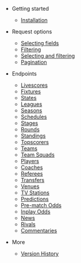 - Getting started
  - [Installation](installation.md)

- Request options
  - [Selecting fields](selecting-fields.md)
  - [Filtering](filtering.md)
  - [Selecting and filtering](selecting-and-filtering.md)
  - [Pagination](pagination.md)

- Endpoints
  - [Livescores](livescores.md)
  - [Fixtures](fixtures.md)
  - [States](states.md)
  - [Leagues](leagues.md)
  - [Seasons](seasons.md)
  - [Schedules](schedules.md)
  - [Stages](stages.md)
  - [Rounds](rounds.md)
  - [Standings](standings.md)
  - [Topscorers](topscorers.md)
  - [Teams](teams.md)
  - [Team Squads](team-squads.md)
  - [Players](players.md)
  - [Coaches](coaches.md)
  - [Referees](referees.md)
  - [Transfers](transfers.md)
  - [Venues](venues.md)
  - [TV Stations](tv-stations.md)
  - [Predictions](predictions.md)
  - [Pre-match Odds](pre-match-odds.md)
  - [Inplay Odds](inplay-odds.md)
  - [News](news.md)
  - [Rivals](rivals.md)
  - [Commentaries](commentaries.md)

- More
  - [Version History](version-history.md)